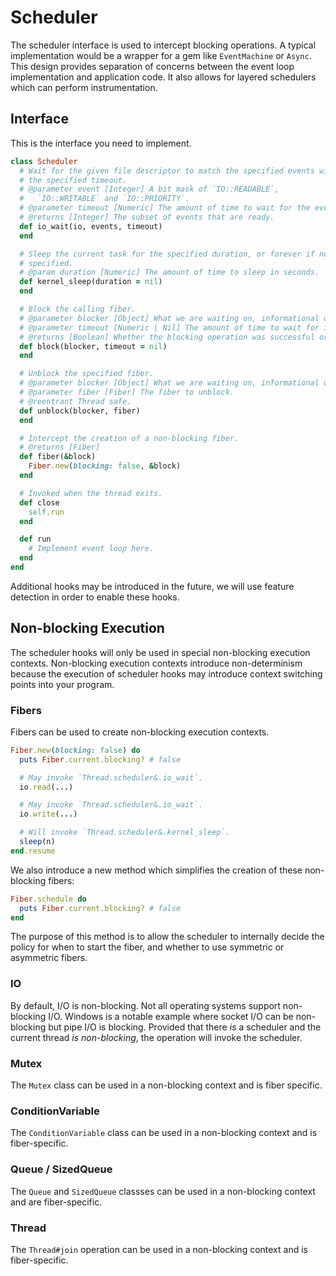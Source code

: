 # Scheduler

The scheduler interface is used to intercept blocking operations. A typical
implementation would be a wrapper for a gem like `EventMachine` or `Async`. This
design provides separation of concerns between the event loop implementation
and application code. It also allows for layered schedulers which can perform
instrumentation.

## Interface

This is the interface you need to implement.

~~~ ruby
class Scheduler
  # Wait for the given file descriptor to match the specified events within
  # the specified timeout.
  # @parameter event [Integer] A bit mask of `IO::READABLE`,
  #   `IO::WRITABLE` and `IO::PRIORITY`.
  # @parameter timeout [Numeric] The amount of time to wait for the event in seconds.
  # @returns [Integer] The subset of events that are ready.
  def io_wait(io, events, timeout)
  end

  # Sleep the current task for the specified duration, or forever if not
  # specified.
  # @param duration [Numeric] The amount of time to sleep in seconds.
  def kernel_sleep(duration = nil)
  end

  # Block the calling fiber.
  # @parameter blocker [Object] What we are waiting on, informational only.
  # @parameter timeout [Numeric | Nil] The amount of time to wait for in seconds.
  # @returns [Boolean] Whether the blocking operation was successful or not.
  def block(blocker, timeout = nil)
  end

  # Unblock the specified fiber.
  # @parameter blocker [Object] What we are waiting on, informational only.
  # @parameter fiber [Fiber] The fiber to unblock.
  # @reentrant Thread safe.
  def unblock(blocker, fiber)
  end

  # Intercept the creation of a non-blocking fiber.
  # @returns [Fiber]
  def fiber(&block)
    Fiber.new(blocking: false, &block)
  end

  # Invoked when the thread exits.
  def close
    self.run
  end

  def run
    # Implement event loop here.
  end
end
~~~

Additional hooks may be introduced in the future, we will use feature detection
in order to enable these hooks.

## Non-blocking Execution

The scheduler hooks will only be used in special non-blocking execution
contexts. Non-blocking execution contexts introduce non-determinism because the
execution of scheduler hooks may introduce context switching points into your
program.

### Fibers

Fibers can be used to create non-blocking execution contexts.

~~~ ruby
Fiber.new(blocking: false) do
  puts Fiber.current.blocking? # false

  # May invoke `Thread.scheduler&.io_wait`.
  io.read(...)

  # May invoke `Thread.scheduler&.io_wait`.
  io.write(...)

  # Will invoke `Thread.scheduler&.kernel_sleep`.
  sleep(n)
end.resume
~~~

We also introduce a new method which simplifies the creation of these
non-blocking fibers:

~~~ ruby
Fiber.schedule do
  puts Fiber.current.blocking? # false
end
~~~

The purpose of this method is to allow the scheduler to internally decide the
policy for when to start the fiber, and whether to use symmetric or asymmetric
fibers.

### IO

By default, I/O is non-blocking. Not all operating systems support non-blocking
I/O. Windows is a notable example where socket I/O can be non-blocking but pipe
I/O is blocking. Provided that there *is* a scheduler and the current thread *is
non-blocking*, the operation will invoke the scheduler.

### Mutex

The `Mutex` class can be used in a non-blocking context and is fiber specific.

### ConditionVariable

The `ConditionVariable` class can be used in a non-blocking context and is
fiber-specific.

### Queue / SizedQueue

The `Queue` and `SizedQueue` classses can be used in a non-blocking context and
are fiber-specific.

### Thread

The `Thread#join` operation can be used in a non-blocking context and is
fiber-specific.
